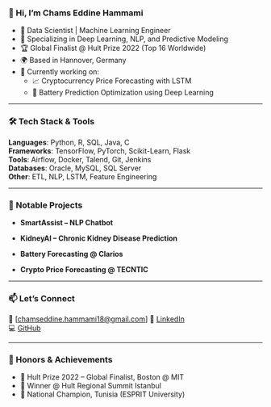 ### 👋 Hi, I’m Chams Eddine Hammami

- 💼 Data Scientist | Machine Learning Engineer
- 🧠 Specializing in Deep Learning, NLP, and Predictive Modeling
- 🏆 Global Finalist @ Hult Prize 2022 (Top 16 Worldwide)
- 🌍 Based in Hannover, Germany
- 🔭 Currently working on:
  - 📈 Cryptocurrency Price Forecasting with LSTM
  - 🔋 Battery Prediction Optimization using Deep Learning

---

### 🛠️ Tech Stack & Tools

**Languages**: Python, R, SQL, Java, C  
**Frameworks**: TensorFlow, PyTorch, Scikit-Learn, Flask  
**Tools**: Airflow, Docker, Talend, Git, Jenkins  
**Databases**: Oracle, MySQL, SQL Server  
**Other**: ETL, NLP, LSTM, Feature Engineering

---

### 🚀 Notable Projects

- **SmartAssist – NLP Chatbot**  

- **KidneyAI – Chronic Kidney Disease Prediction**  

- **Battery Forecasting @ Clarios**  

- **Crypto Price Forecasting @ TECNTIC**  

---

### 📫 Let’s Connect

📧 [chamseddine.hammami18@gmail.com] 
🔗 [LinkedIn](https://linkedin.com/in/chamseddinehammami)  
💻 [GitHub](https://github.com/chamseddine4)  

---

### 🏅 Honors & Achievements

- 🥇 Hult Prize 2022 – Global Finalist, Boston @ MIT
- 🥇 Winner @ Hult Regional Summit Istanbul
- 🥇 National Champion, Tunisia (ESPRIT University)
